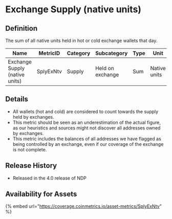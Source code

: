 # Exchange Supply (native units)

## Definition

The sum of all native units held in hot or cold exchange wallets that day.

| Name                           | MetricID  | Category | Subcategory      | Type | Unit         | Interval |
| ------------------------------ | --------- | -------- | ---------------- | ---- | ------------ | -------- |
| Exchange Supply (native units) | SplyExNtv | Supply   | Held on exchange | Sum  | Native units | 1 day    |

## Details

* All wallets (hot and cold) are considered to count towards the supply held by exchanges.
* This metric should be seen as an underestimation of the actual figure, as our heuristics and sources might not discover all addresses owned by exchanges.
* This metric includes the balances of all addresses we have flagged as being controlled by an exchange, even if our coverage of the exchange is not complete.

## Release History

* Released in the 4.0 release of NDP

## Availability for Assets

{% embed url="https://coverage.coinmetrics.io/asset-metrics/SplyExNtv" %}
